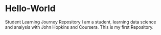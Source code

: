 # Hello-World
Student Learning Journey Repository
I am a  student, learning data science and analysis with John Hopkins and Coursera. 
This is my first Repository. 

